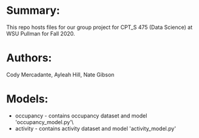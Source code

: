 # Summary:
This repo hosts files for our group project for CPT_S 475 (Data Science) at WSU Pullman for Fall 2020.

# Authors:
Cody Mercadante, Ayleah Hill, Nate Gibson


# Models:
* occupancy - contains occupancy dataset and model 'occupancy_model.py'\
* activity - contains activity dataset and model 'activity_model.py'